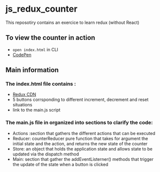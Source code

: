 # js_redux_counter
This reposotiry contains an exercice to learn redux (without React)

## To view the counter in action

* `open index.html` in CLI
* [CodePen](https://codepen.io/clrko/pen/BajzxjV?editors=1011)


## Main information

### The index.html file contains :

* [Redux CDN](https://cdnjs.cloudflare.com/ajax/libs/redux/4.0.5/redux.min.js)
* 5 buttons corrsponding to different increment, decrement and reset situations
* link to the main.js script

### The main.js file in organized into sections to clarify the code: 

* Actions :section that gathers the different actions that can be executed
* Reducer: counterReducer pure function that takes for argument the initial state and the action, and returns the new state of the counter
* Store: an object that holds the application state and allows state to be updated via the dispatch method
* Main: section that gather the addEventListerner() methods that trigger the update of the state when a button is clicked
